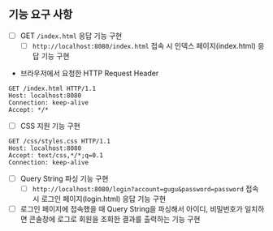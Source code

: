 ## 기능 요구 사항

- [ ] GET `/index.html` 응답 기능 구현
    - [ ] `http://localhost:8080/index.html` 접속 시 인덱스 페이지(index.html) 응답 기능 구현
- 브라우저에서 요청한 HTTP Request Header

```text
GET /index.html HTTP/1.1
Host: localhost:8080
Connection: keep-alive
Accept: */*
```

- [ ] CSS 지원 기능 구현

```text
GET /css/styles.css HTTP/1.1
Host: localhost:8080
Accept: text/css,*/*;q=0.1
Connection: keep-alive
```

- [ ] Query String 파싱 기능 구현
    - [ ] `http://localhost:8080/login?account=gugu&password=password` 접속 시 로그인 페이지(login.html) 응답 기능 구현
- [ ] 로그인 페이지에 접속했을 때 Query String을 파싱해서 아이디, 비밀번호가 일치하면 콘솔창에 로그로 회원을 조회한 결과를 출력하는 기능 구현
